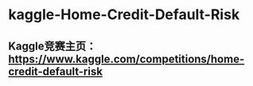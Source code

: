 # kaggle-Home-Credit-Default-Risk

## Kaggle竞赛主页：https://www.kaggle.com/competitions/home-credit-default-risk